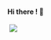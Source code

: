 #### Hi there ! 👋

<img src="" />
<img src="https://github-readme-stats.vercel.app/api/top-langs/?username=hamza-007&exclude_repo=github-readme-stats,anuraghazra.github.io" />
<!--
**hamza-007/hamza-007** is a ✨ _special_ ✨ repository because its `README.md` (this file) appears on your GitHub profile.

Here are some ideas to get you started:

- 🔭 I’m currently working on ...
- 🌱 I’m currently learning ...
- 👯 I’m looking to collaborate on ...
- 🤔 I’m looking for help with ...
- 💬 Ask me about ...
- 📫 How to reach me: ...
- 😄 Pronouns: ...
- ⚡ Fun fact: ...
-->
